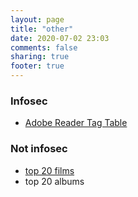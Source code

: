 ```yaml
---
layout: page
title: "other"
date: 2020-07-02 23:03
comments: false
sharing: true
footer: true
---
```



### Infosec
+ [Adobe Reader Tag Table](/other/adobe-reader-tags.html)

### Not infosec
+ [top 20 films](/other/top-20-films.html)
+ top 20 albums
